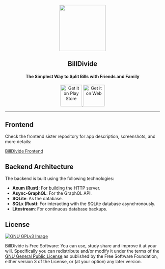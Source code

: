 <p align="center"><a href="https://github.com/deep-gaurav"><img src="https://billdivide.app/icon_filled.webp" width="150"></a></p> 
<h2 align="center"><b>BillDivide</b></h2>
<h4 align="center">The Simplest Way to Split Bills with Friends and Family</h4>
<p align="center"><a href="https://play.google.com/store/apps/details?id=app.billdivide&pcampaignid=pcampaignidMKT-Other-global-all-co-prtnr-py-PartBadge-Mar2515-1"><img height=70 src="https://play.google.com/intl/en_us/badges/static/images/badges/en_badge_web_generic.png" alt="Get it on Play Store">
<a href="https://billdivide.app/"><img height=70 src="https://billdivide.app/launch.png" alt="Get it on Web">
</a>
</p>

<hr>

## Frontend

Check the frontend sister repository for app description, screenshots, and more details:

[BillDivide Frontend](https://github.com/deep-gaurav/splitbuddy)

## Backend Architecture

The backend is built using the following technologies:

- **Axum (Rust)**: For building the HTTP server.
- **Async-GraphQL**: For the GraphQL API.
- **SQLite**: As the database.
- **SQLx (Rust)**: For interacting with the SQLite database asynchronously.
- **Litestream**: For continuous database backups.
## License
[![GNU GPLv3 Image](https://www.gnu.org/graphics/gplv3-127x51.png)](https://www.gnu.org/licenses/gpl-3.0.html)  

BillDivide is Free Software: You can use, study share and improve it at your
will. Specifically you can redistribute and/or modify it under the terms of the
[GNU General Public License](https://www.gnu.org/licenses/gpl-3.0.html) as
published by the Free Software Foundation, either version 3 of the License, or
(at your option) any later version.
